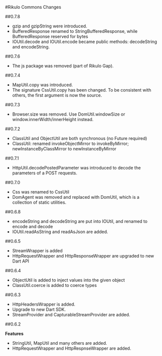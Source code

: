 #Rikulo Commons Changes

##0.7.8

* gzip and gzipString were introduced.
* BufferedResponse renamed to StringBufferedResponse, while BufferedResponse reserved for bytes
* IOUtil.decode and IOUtil.encode became public methods: decodeString and encodeString.

##0.7.6

* The js package was removed (part of Rikulo Gap).

##0.7.4

* MapUtil.copy was introduced.
* The signature CssUtil.copy has been changed. To be consistent with others, the first argument is now the source.

##0.7.3

* Browser.size was removed. Use DomUtil.windowSize or window.innerWidth/innerHeight instead.

##0.7.2

* ClassUtil and ObjectUtil are both synchronous (no Future required)
* ClassUtil: renamed invokeObjectMirror to invokeByMirror; newInstanceByClassMirror to newInstanceByMirror

##0.7.1

* HttpUtil.decodePostedParameter was introduced to decode the parameters of a POST requests.

##0.7.0

* Css was renamed to CssUtil
* DomAgent was removed and replaced with DomUtil, which is a collection of static utilities.

##0.6.8

* encodeString and decodeString are put into IOUtil, and renamed to encode and decode
* IOUtil.readAsString and readAsJson are added.

##0.6.5

* StreamWrapper is added
* HttpRequestWrapper and HttpResponseWrapper are upgraded to new Dart API

##0.6.4

* ObjectUtil is added to inject values into the given object
* ClassUtil.coerce is added to coerce types

##0.6.3

* HttpHeadersWrapper is added.
* Upgrade to new Dart SDK.
* StreamProvider and CapturableStreamProvider are added.

##0.6.2

**Features**

* StringUtil, MapUtil and many others are added.
* HttpRequestWrapper and HttpRespnseWrapper are added.
